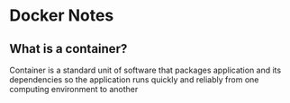 # Docker Notes

## What is a container?
Container is a standard unit of software that packages application and its dependencies so the application runs quickly and reliably from one computing environment to another
